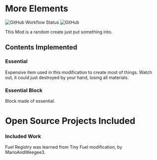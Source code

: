 # More Elements

![GitHub Workflow Status]("https://img.shields.io/github/workflow/status/rcdraft/RandomContents/LoomBuild?style=flat-square")
![GitHub](https://img.shields.io/github/license/rcdraft/RandomContents?color=blueviolet&style=flat-square)

This Mod is a random create just put something into.

## Contents Implemented

### Essential

Expensive item used in this modification to create most of things. Watch out, it could just destroyed by your hand, losing all materials.

### Essential Block

Block made of essential.

# Open Source Projects Included

### Included Work

Fuel Registry was learned from Tiny Fuel modification, by MarioAndWeegee3.
